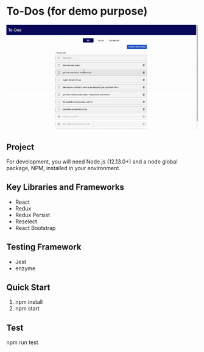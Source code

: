 # To-Dos (for demo purpose)

<p align="center">
  <img width="auto" height="auto" src="./todos__demo.gif">
</p>


## Project
For development, you will need Node.js (12.13.0+) and a node global package, NPM, installed in your environment.


## Key Libraries and Frameworks
- React
- Redux
- Redux Persist
- Reselect
- React Bootstrap


## Testing Framework
- Jest
- enzyme


## Quick Start
1. npm install
2. npm start


## Test
npm run test